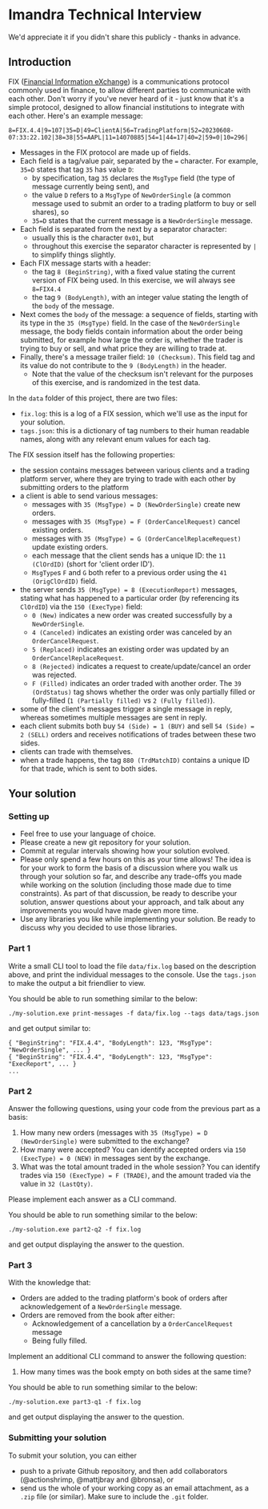 # Imandra Technical Interview

We'd appreciate it if you didn't share this publicly - thanks in advance.

## Introduction

FIX ([Financial Information eXchange](https://en.wikipedia.org/wiki/Financial_Information_eXchange)) is a communications protocol commonly used in finance, to allow different parties to communicate with each other. Don't worry if you've never heard of it - just know that it's a simple protocol, designed to allow financial institutions to integrate with each other. Here's an example message:

```
8=FIX.4.4|9=107|35=D|49=ClientA|56=TradingPlatform|52=20230608-07:33:22.102|38=38|55=AAPL|11=14070885|54=1|44=17|40=2|59=0|10=296|
```

- Messages in the FIX protocol are made up of fields.
- Each field is a tag/value pair, separated by the `=` character. For example, `35=D` states that tag `35` has value `D`:
  - by specification, tag `35` declares the `MsgType` field (the type of message currently being sent), and
  - the value `D` refers to a `MsgType` of `NewOrderSingle` (a common message used to submit an order to a trading platform to buy or sell shares), so
  - `35=D` states that the current message is a `NewOrderSingle` message.
- Each field is separated from the next by a separator character:
  - usually this is the character `0x01`, but
  - throughout this exercise the separator character is represented by `|` to simplify things slightly.
- Each FIX message starts with a header:
  - the tag `8 (BeginString)`, with a fixed value stating the current version of FIX being used. In this exercise, we will always see `8=FIX4.4`
  - the tag `9 (BodyLength)`, with an integer value stating the length of the `body` of the message.
- Next comes the `body` of the message: a sequence of fields, starting with its type in the `35 (MsgType)` field. In the case of the `NewOrderSingle` message, the body fields contain information about the order being submitted, for example how large the order is, whether the trader is trying to buy or sell, and what price they are willing to trade at.
- Finally, there's a message trailer field: `10 (Checksum)`. This field tag and its value do not contribute to the `9 (BodyLength)` in the header.
  - Note that the value of the checksum isn't relevant for the purposes of this exercise, and is randomized in the test data.

In the `data` folder of this project, there are two files:
- `fix.log`: this is a log of a FIX session, which we'll use as the input for your solution.
- `tags.json`: this is a dictionary of tag numbers to their human readable names, along with any relevant enum values for each tag.

The FIX session itself has the following properties:
- the session contains messages between various clients and a trading platform server, where they are trying to trade with each other by submitting orders to the platform
- a client is able to send various messages:
  - messages with `35 (MsgType) = D (NewOrderSingle)` create new orders.
  - messages with `35 (MsgType) = F (OrderCancelRequest)` cancel existing orders.
  - messages with `35 (MsgType) = G (OrderCancelReplaceRequest)` update existing orders.
  - each message that the client sends has a unique ID: the `11 (ClOrdID)` (short for 'client order ID').
  - `MsgType`s `F` and `G` both refer to a previous order using the `41 (OrigClOrdID)` field.
- the server sends `35 (MsgType) = 8 (ExecutionReport)` messages, stating what has happened to a particular order (by referencing its `ClOrdID`) via the `150 (ExecType)` field:
  - `0 (New)` indicates a new order was created successfully by a `NewOrderSingle`.
  - `4 (Canceled)` indicates an existing order was canceled by an `OrderCancelRequest`.
  - `5 (Replaced)` indicates an existing order was updated by an `OrderCancelReplaceRequest`.
  - `8 (Rejected)` indicates a request to create/update/cancel an order was rejected.
  - `F (Filled)` indicates an order traded with another order. The `39 (OrdStatus)` tag shows whether the order was only partially filled or fully-filled (`1 (Partially filled)` vs `2 (Fully filled)`).
- some of the client's messages trigger a single message in reply, whereas sometimes multiple messages are sent in reply.
- each client submits both buy `54 (Side) = 1 (BUY)` and sell `54 (Side) = 2 (SELL)` orders and receives notifications of trades between these two sides.
- clients can trade with themselves.
- when a trade happens, the tag `880 (TrdMatchID)` contains a unique ID for that trade, which is sent to both sides.

## Your solution

### Setting up

- Feel free to use your language of choice.
- Please create a new git repository for your solution.
- Commit at regular intervals showing how your solution evolved.
- Please only spend a few hours on this as your time allows! The idea is for your work to form the basis of a discussion where you walk us through your solution so far, and describe any trade-offs you made while working on the solution (including those made due to time constraints). As part of that discussion, be ready to describe your solution, answer questions about your approach, and talk about any improvements you would have made given more time.
- Use any libraries you like while implementing your solution. Be ready to discuss why you decided to use those libraries.

### Part 1

Write a small CLI tool to load the file `data/fix.log` based on the description above, and print the individual messages to the console. Use the `tags.json` to make the output a bit friendlier to view.

You should be able to run something similar to the below:

`./my-solution.exe print-messages -f data/fix.log --tags data/tags.json`

and get output similar to:

```
{ "BeginString": "FIX.4.4", "BodyLength": 123, "MsgType": "NewOrderSingle", ... }
{ "BeginString": "FIX.4.4", "BodyLength": 123, "MsgType": "ExecReport", ... }
...
```

### Part 2

Answer the following questions, using your code from the previous part as a basis:

1. How many new orders (messages with `35 (MsgType) = D (NewOrderSingle)` were submitted to the exchange?
2. How many were accepted? You can identify accepted orders via `150 (ExecType) = 0 (NEW)` in messages sent by the exchange.
3. What was the total amount traded in the whole session? You can identify trades via `150 (ExecType) = F (TRADE)`, and the amount traded via the value in `32 (LastQty)`.

Please implement each answer as a CLI command.

You should be able to run something similar to the below:

`./my-solution.exe part2-q2 -f fix.log`

and get output displaying the answer to the question.

### Part 3

With the knowledge that:
- Orders are added to the trading platform's book of orders after acknowledgement of a `NewOrderSingle` message.
- Orders are removed from the book after either:
  - Acknowledgement of a cancellation by a `OrderCancelRequest` message
  - Being fully filled.

Implement an additional CLI command to answer the following question:

1. How many times was the book empty on both sides at the same time?

You should be able to run something similar to the below:

`./my-solution.exe part3-q1 -f fix.log`

and get output displaying the answer to the question.

### Submitting your solution

To submit your solution, you can either
- push to a private Github repository, and then add collaborators (@actionshrimp, @mattjbray and @bronsa), or
- send us the whole of your working copy as an email attachment, as a `.zip` file (or similar). Make sure to include the `.git` folder.
